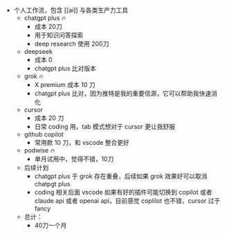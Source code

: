 - 个人工作流，包含 [[ai]] 与各类生产力工具
	- chatgpt plus 🔥
		- 成本 20刀
		- 用于知识问答探索
		- deep research 使用 200刀
	- deepseek
		- 成本 0
		- chatgpt plus 比对版本
	- grok 🔥
		- X premium 成本 10 刀
		- chatgpt plus 比对，因为推特是我的重要信源，它可以帮助我快速消化
	- cursor
		- 成本 20 刀
		- 日常 coding 用，tab 模式想对于 cursor 更让我舒服
	- github copilot
		- 常用款 10 刀，和 vscode 整合更好
	- podwise 🔥
		- 单月试用中，觉得不错，10刀
	- 后续计划
		- chatgpt plus 于 grok 存在重叠，后续如果 grok 效果好可以取消 chatpgt plus
		- coding 相关后面 vscode 如果有好的插件可能切换到 copilot 或者 claude api 或者 openai api，目前感觉 coplilot 也不错，cursor 过于 fancy
	- 总计：
		- 40刀一个月